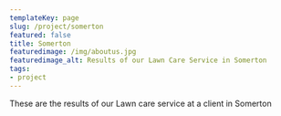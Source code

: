 ```yaml
---
templateKey: page
slug: /project/somerton
featured: false
title: Somerton
featuredimage: /img/aboutus.jpg
featuredimage_alt: Results of our Lawn Care Service in Somerton
tags:
- project
---
```

These are the results of our Lawn care service at a client in Somerton


